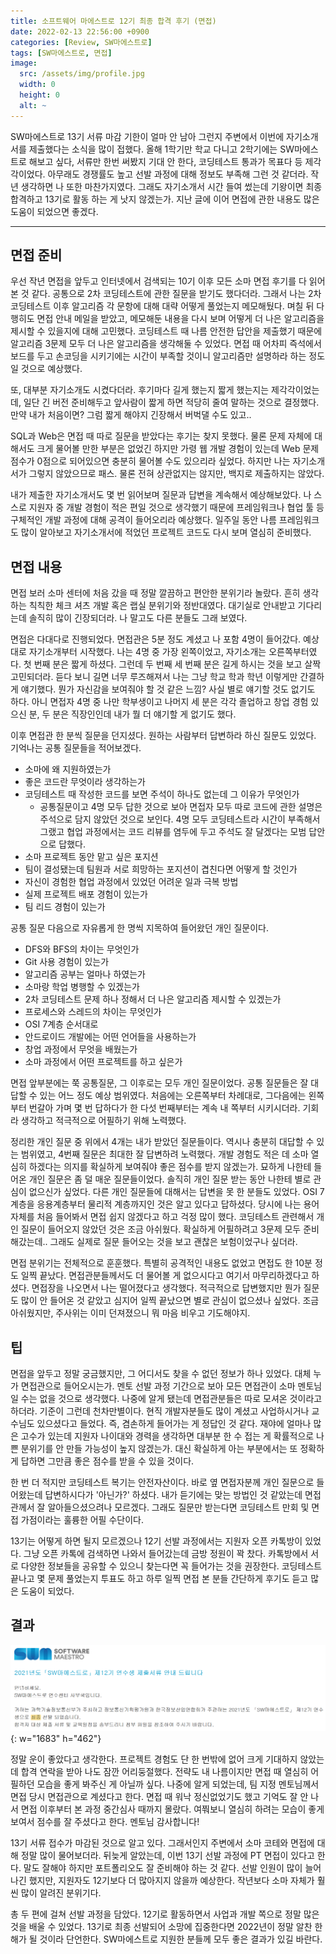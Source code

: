 ```yaml
---
title: 소프트웨어 마에스트로 12기 최종 합격 후기 (면접)
date: 2022-02-13 22:56:00 +0900
categories: [Review, SW마에스트로]
tags: [SW마에스트로, 면접]
image:
  src: /assets/img/profile.jpg
  width: 0
  height: 0
  alt: ~
---
```


SW마에스트로 13기 서류 마감 기한이 얼마 안 남아 그런지 주변에서 이번에 자기소개서를 제출했다는 소식을 많이 접했다. 올해 1학기만 학교 다니고 2학기에는 SW마에스트로 해보고 싶다, 서류만 한번 써봤지 기대 안 한다, 코딩테스트 통과가 목표다 등 제각각이었다. 아무래도 경쟁률도 높고 선발 과정에 대해 정보도 부족해 그런 것 같더라. 작년 생각하면 나 또한 마찬가지였다. 그래도 자기소개서 시간 들여 썼는데 기왕이면 최종 합격하고 13기로 활동 하는 게 낫지 않겠는가. 지난 글에 이어 면접에 관한 내용도 많은 도움이 되었으면 좋겠다.

***

## 면접 준비

우선 작년 면접을 앞두고 인터넷에서 검색되는 10기 이후 모든 소마 면접 후기를 다 읽어본 것 같다. 공통으로 2차 코딩테스트에 관한 질문을 받기도 했다더라. 그래서 나는 2차 코딩테스트 이후 알고리즘 각 문항에 대해 대략 어떻게 풀었는지 메모해뒀다. 며칠 뒤 다행히도 면접 안내 메일을 받았고, 메모해둔 내용을 다시 보며 어떻게 더 나은 알고리즘을 제시할 수 있을지에 대해 고민했다. 코딩테스트 때 나름 안전한 답안을 제출했기 때문에 알고리즘 3문제 모두 더 나은 알고리즘을 생각해둘 수 있었다. 면접 때 어차피 즉석에서 보드를 두고 손코딩을 시키기에는 시간이 부족할 것이니 알고리즘만 설명하라 하는 정도일 것으로 예상했다.

또, 대부분 자기소개도 시켰다더라. 후기마다 길게 했는지 짧게 했는지는 제각각이었는데, 일단 긴 버전 준비해두고 앞사람이 짧게 하면 적당히 줄여 말하는 것으로 결정했다. 만약 내가 처음이면? 그럼 짧게 해야지 긴장해서 버벅댈 수도 있고..

SQL과 Web은 면접 때 따로 질문을 받았다는 후기는 찾지 못했다. 물론 문제 자체에 대해서도 크게 물어볼 만한 부분은 없었긴 하지만 가령 웹 개발 경험이 있는데 Web 문제 점수가 0점으로 되어있으면 충분히 물어볼 수도 있으리라 싶었다. 하지만 나는 자기소개서가 그렇지 않았으므로 패스. 물론 전혀 상관없지는 않지만, 백지로 제출하지는 않았다.

내가 제출한 자기소개서도 몇 번 읽어보며 질문과 답변을 계속해서 예상해보았다. 나 스스로 지원자 중 개발 경험이 적은 편일 것으로 생각했기 때문에 프레임워크나 협업 툴 등 구체적인 개발 과정에 대해 공격이 들어오리라 예상했다. 일주일 동안 나름 프레임워크도 많이 알아보고 자기소개서에 적었던 프로젝트 코드도 다시 보며 열심히 준비했다.

## 면접 내용

면접 보러 소마 센터에 처음 갔을 때 정말 깔끔하고 편안한 분위기라 놀랐다. 흔히 생각하는 칙칙한 체크 셔츠 개발 혹은 랩실 분위기와 정반대였다. 대기실로 안내받고 기다리는데 솔직히 많이 긴장되더라. 나 말고도 다른 분들도 그래 보였다.

면접은 다대다로 진행되었다. 면접관은 5분 정도 계셨고 나 포함 4명이 들어갔다. 예상대로 자기소개부터 시작했다. 나는 4명 중 가장 왼쪽이었고, 자기소개는 오른쪽부터였다. 첫 번째 분은 짧게 하셨다. 그런데 두 번째 세 번째 분은 길게 하시는 것을 보고 살짝 고민되더라. 듣다 보니 길면 너무 루즈해져서 나는 그냥 학교 학과 학년 이렇게만 간결하게 얘기했다. 뭔가 자신감을 보여줘야 할 것 같은 느낌? 사실 별로 얘기할 것도 없기도 하다. 아니 면접자 4명 중 나만 학부생이고 나머지 세 분은 각각 졸업하고 창업 경험 있으신 분, 두 분은 직장인인데 내가 뭘 더 얘기할 게 없기도 했다.

이후 면접관 한 분씩 질문을 던지셨다. 원하는 사람부터 답변하라 하신 질문도 있었다. 기억나는 공통 질문들을 적어보겠다.
- 소마에 왜 지원하였는가
- 좋은 코드란 무엇이라 생각하는가
- 코딩테스트 때 작성한 코드를 보면 주석이 하나도 없는데 그 이유가 무엇인가
  - 공통질문이고 4명 모두 답한 것으로 보아 면접자 모두 따로 코드에 관한 설명은 주석으로 담지 않았던 것으로 보인다. 4명 모두 코딩테스트라 시간이 부족해서 그랬고 협업 과정에서는 코드 리뷰를 염두에 두고 주석도 잘 달겠다는 모범 답안으로 답했다.
- 소마 프로젝트 동안 맡고 싶은 포지션
- 팀이 결성됐는데 팀원과 서로 희망하는 포지션이 겹친다면 어떻게 할 것인가
- 자신이 경험한 협업 과정에서 있었던 어려운 일과 극복 방법
- 실제 프로젝트 배포 경험이 있는가
- 팀 리드 경험이 있는가

공통 질문 다음으로 자유롭게 한 명씩 지목하여 들어왔던 개인 질문이다.
- DFS와 BFS의 차이는 무엇인가
- Git 사용 경험이 있는가
- 알고리즘 공부는 얼마나 하였는가
- 소마랑 학업 병행할 수 있겠는가
- 2차 코딩테스트 문제 하나 정해서 더 나은 알고리즘 제시할 수 있겠는가
- 프로세스와 스레드의 차이는 무엇인가
- OSI 7계층 순서대로
- 안드로이드 개발에는 어떤 언어들을 사용하는가
- 창업 과정에서 무엇을 배웠는가
- 소마 과정에서 어떤 프로젝트를 하고 싶은가

면접 앞부분에는 쭉 공통질문, 그 이후로는 모두 개인 질문이었다. 공통 질문들은 잘 대답할 수 있는 어느 정도 예상 범위였다. 처음에는 오른쪽부터 차례대로, 그다음에는 왼쪽부터 번갈아 가며 몇 번 답하다가 한 다섯 번째부터는 계속 내 쪽부터 시키시더라. 기회라 생각하고 적극적으로 어필하기 위해 노력했다.

정리한 개인 질문 중 위에서 4개는 내가 받았던 질문들이다. 역시나 충분히 대답할 수 있는 범위였고, 4번째 질문은 최대한 잘 답변하려 노력했다. 개발 경험도 적은 데 소마 열심히 하겠다는 의지를 확실하게 보여줘야 좋은 점수를 받지 않겠는가. 묘하게 나한테 들어온 개인 질문은 좀 덜 매운 질문들이었다. 솔직히 개인 질문 받는 동안 나한테 별로 관심이 없으신가 싶었다. 다른 개인 질문들에 대해서는 답변을 못 한 분들도 있었다. OSI 7계층을 응용계층부터 물리적 계층까지인 것은 알고 있다고 답하셨다. 당시에 나는 용어 자체를 처음 들어봐서 면접 쉽지 않겠다고 하고 걱정 많이 했다. 코딩테스트 관련해서 개인 질문이 들어오지 않았던 것은 조금 아쉬웠다. 확실하게 어필하려고 3문제 모두 준비해갔는데.. 그래도 실제로 질문 들어오는 것을 보고 괜찮은 보험이었구나 싶더라.

면접 분위기는 전체적으로 훈훈했다. 특별히 공격적인 내용도 없었고 면접도 한 10분 정도 일찍 끝났다. 면접관분들께서도 더 물어볼 게 없으시다고 여기서 마무리하겠다고 하셨다. 면접장을 나오면서 나는 떨어졌다고 생각했다. 적극적으로 답변했지만 뭔가 질문도 많이 안 들어온 것 같았고 심지어 일찍 끝났으면 별로 관심이 없으셨나 싶었다. 조금 아쉬웠지만, 주사위는 이미 던져졌으니 뭐 마음 비우고 기도해야지.

## 팁

면접을 앞두고 정말 궁금했지만, 그 어디서도 찾을 수 없던 정보가 하나 있었다. 대체 누가 면접관으로 들어오시는가. 멘토 선발 과정 기간으로 보아 모든 면접관이 소마 멘토님일 수는 없을 것으로 생각했다. 나중에 알게 됐는데 면접관분들은 따로 모셔온 것이라고 하더라. 기준이 그런데 천차만별이다. 현직 개발자분들도 많이 계셨고 사업하시거나 교수님도 있으셨다고 들었다. 즉, 겸손하게 들어가는 게 정답인 것 같다. 재야에 얼마나 많은 고수가 있는데 지원자 나이대와 경력을 생각하면 대부분 한 수 접는 게 확률적으로 나쁜 분위기를 안 만들 가능성이 높지 않겠는가. 대신 확실하게 아는 부분에서는 또 정확하게 답하면 그만큼 좋은 점수를 받을 수 있을 것이다.

한 번 더 적지만 코딩테스트 복기는 안전자산이다. 바로 옆 면접자분께 개인 질문으로 들어왔는데 답변하시다가 '아닌가?' 하셨다. 내가 듣기에는 맞는 방법인 것 같았는데 면접관께서 잘 알아들으셨으려나 모르겠다. 그래도 질문만 받는다면 코딩테스트 만회 및 면접 가점이라는 훌륭한 어필 수단이다.

13기는 어떻게 하면 될지 모르겠으나 12기 선발 과정에서는 지원자 오픈 카톡방이 있었다. 그냥 오픈 카톡에 검색하면 나와서 들어갔는데 금방 정원이 꽉 찼다. 카톡방에서 서로 다양한 정보들을 공유할 수 있으니 찾는다면 꼭 들어가는 것을 권장한다. 코딩테스트 끝나고 몇 문제 풀었는지 투표도 하고 하루 일찍 면접 본 분들 간단하게 후기도 듣고 많은 도움이 되었다.

## 결과

![1.png](/assets/img/posts/2022-02-13-swm-review-2/1.png){: w="1683" h="462"}

정말 운이 좋았다고 생각한다. 프로젝트 경험도 단 한 번밖에 없어 크게 기대하지 않았는데 합격 연락을 받아 나도 잠깐 어리둥절했다. 전략도 내 나름이지만 면접 때 열심히 어필하던 모습을 좋게 봐주신 게 아닐까 싶다. 나중에 알게 되었는데, 팀 지정 멘토님께서 면접 당시 면접관으로 계셨다고 한다. 면접 때 워낙 정신없었기도 했고 기억도 잘 안 나서 면접 이후부터 본 과정 중간심사 때까지 몰랐다. 여쭤보니 열심히 하려는 모습이 좋게 보여서 점수를 잘 주셨다고 한다. 멘토님 감사합니다!

13기 서류 접수가 마감된 것으로 알고 있다. 그래서인지 주변에서 소마 코테와 면접에 대해 정말 많이 물어보더라. 뒤늦게 알았는데, 이번 13기 선발 과정에 PT 면접이 있다고 한다. 말도 잘해야 하지만 포트폴리오도 잘 준비해야 하는 것 같다. 선발 인원이 많이 늘어나긴 했지만, 지원자도 12기보다 더 많아지지 않을까 예상한다. 작년보다 소마 자체가 훨씬 많이 알려진 분위기다.

총 두 편에 걸쳐 선발 과정을 담았다. 12기로 활동하면서 사업과 개발 쪽으로 정말 많은 것을 배울 수 있었다. 13기로 최종 선발되어 소망에 집중한다면 2022년이 정말 알찬 한 해가 될 것이라 단언한다. SW마에스트로 지원한 분들께 모두 좋은 결과가 있길 바란다.